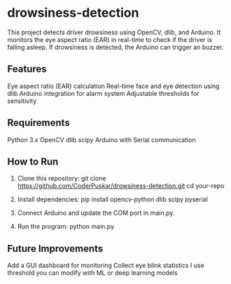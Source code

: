 # drowsiness-detection
This project detects driver drowsiness using OpenCV, dlib, and Arduino. It monitors the eye aspect ratio (EAR) in real-time to check if the driver is falling asleep. If drowsiness is detected, the Arduino can trigger an buzzer.
## Features
Eye aspect ratio (EAR) calculation
Real-time face and eye detection using dlib
Arduino integration for alarm system
Adjustable thresholds for sensitivity
## Requirements
Python 3.x
OpenCV
dlib
scipy
Arduino with Serial communication
## How to Run
1. Clone this repository:
git clone https://github.com/CoderPuskar/drowsiness-detection.git
cd your-repo

2. Install dependencies:
pip install opencv-python dlib scipy pyserial

3. Connect Arduino and update the COM port in main.py.
4. Run the program:
python main.py

## Future Improvements
Add a GUI dashboard for monitoring
Collect eye blink statistics
I use threshold you can modify with ML or deep learning models 